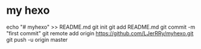 # my hexo
echo "# myhexo" >> README.md
git init
git add README.md
git commit -m "first commit"
git remote add origin https://github.com/LJerRRy/myhexo.git
git push -u origin master
